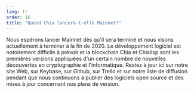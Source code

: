 ```yaml
---
lang: fr
order: 16
title: "Quand Chia lancera-t-elle Mainnet?"
---
```


Nous espérons lancer Mainnet dès qu'il sera terminé et nous visons actuellement à terminer à la fin de 2020. Le développement logiciel est notoirement difficile à prévoir et la blockchain Chia et Chialisp sont les premières versions appliquées d'un certain nombre de nouvelles découvertes en cryptographie et l'informatique. Restez à jour ici sur notre site Web, sur Keybase, sur Github, sur Trello et sur notre liste de diffusion pendant que nous continuons à publier des logiciels open source et des mises à jour concernant nos plans de version.
